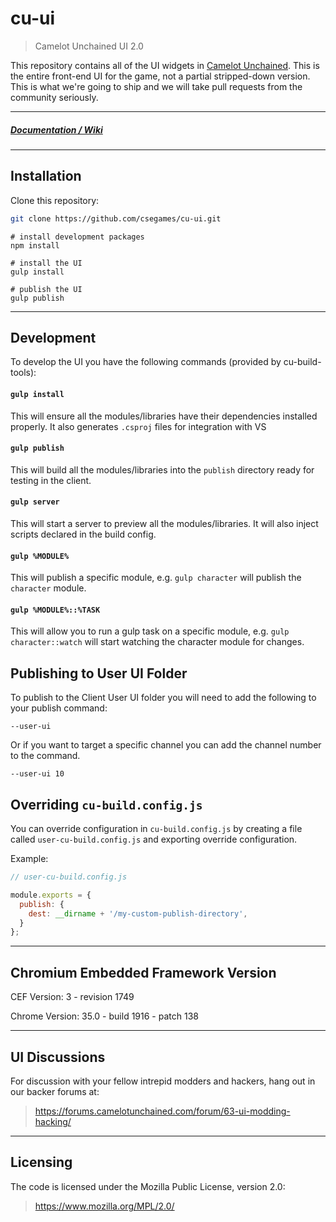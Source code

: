 cu-ui
=====

> Camelot Unchained UI 2.0

This repository contains all of the UI widgets in [Camelot Unchained](http://camelotunchained.com/v2/).
This is the entire front-end UI for the game, not a partial stripped-down version.
This is what we're going to ship and we will take pull requests from the community seriously.

---

##### [Documentation / Wiki](https://github.com/csegames/cu-ui/wiki)

---

Installation
------------

Clone this repository:

```sh
git clone https://github.com/csegames/cu-ui.git
```

```
# install development packages
npm install

# install the UI
gulp install

# publish the UI
gulp publish
```

---

Development
-----------

To develop the UI you have the following commands (provided by cu-build-tools):

#### `gulp install`

This will ensure all the modules/libraries have their dependencies installed properly.
It also generates `.csproj` files for integration with VS

#### `gulp publish`

This will build all the modules/libraries into the `publish` directory ready for testing in the client.

#### `gulp server`

This will start a server to preview all the modules/libraries. It will also inject scripts declared in the build config.

#### `gulp %MODULE%`

This will publish a specific module, e.g. `gulp character` will publish the `character` module.

#### `gulp %MODULE%::%TASK`

This will allow you to run a gulp task on a specific module, e.g. `gulp character::watch` will start watching the
character module for changes.

Publishing to User UI Folder
----------------------------

To publish to the Client User UI folder you will need to add the following to your publish command:

```
--user-ui
```

Or if you want to target a specific channel you can add the channel number to the command.

```
--user-ui 10
```

Overriding `cu-build.config.js`
-----------------------------

You can override configuration in `cu-build.config.js` by creating a file called
`user-cu-build.config.js` and exporting override configuration.

Example:

```js
// user-cu-build.config.js

module.exports = {
  publish: {
    dest: __dirname + '/my-custom-publish-directory',
  }
};

```

---

Chromium Embedded Framework Version
-----------------------------------

CEF Version: 3  - revision 1749

Chrome Version: 35.0 - build 1916 - patch 138

---

UI Discussions
--------------

For discussion with your fellow intrepid modders and hackers, hang out in our backer forums at:

> https://forums.camelotunchained.com/forum/63-ui-modding-hacking/

---

Licensing
---------

The code is licensed under the Mozilla Public License, version 2.0:

> https://www.mozilla.org/MPL/2.0/
